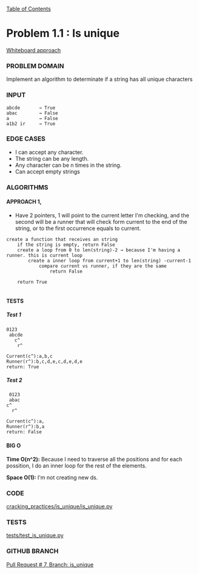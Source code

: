 [Table of Contents](../../README.md)


# Problem 1.1 : Is unique

[Whiteboard approach](https://docs.google.com/document/d/1U00aX7OK1_CAA7pCiKLgHuM82wqjB6zC8tQUGZ4QPxg/edit?usp=sharing)

### PROBLEM DOMAIN
Implement an algorithm to determinate if a string has all unique characters

### INPUT
```
abcde     	→ True
abac		→ False
a		    → False
a1b2 ir	    → True
```


### EDGE CASES
- I can accept any character.
- The string can be any length.
- Any character can be n times in the string.
- Can accept empty strings


### ALGORITHMS

#### APPROACH 1,
- Have 2 pointers, 1 will point to the current letter I'm checking, and the second will be a runner that will check form current to the end of the string, or to the first occurrence equals to current.

```
create a function that receives an string
	if the string is empty, return False
	create a loop from 0 to len(string)-2 → because I'm having a runner. this is current loop
		create a inner loop from current+1 to len(string) -current-1
			compare current vs runner, if they are the same
				return False

	return True


```


#### TESTS
##### Test 1
```
0123
 abcde
   c^
    r^

Current(c^):a,b,c
Runner(r^):b,c,d,e,c,d,e,d,e
return: True

```

##### Test 2
```
 0123
 abac
c^
  r^

Current(c^):a,
Runner(r^):b,a
return: False

```

#### BIG O
**Time O(n^2):** Because I need to traverse all the positions and for each possition, I do an inner loop for the rest of the elements.

**Space O(1):** I'm not creating new ds.

### CODE
[cracking_practices/is_unique/is_unique.py](is_unique.py)


### TESTS
[tests/test_is_unique.py](../../tests/test_is_unique.py)

### GITHUB BRANCH

[Pull Request # 7, Branch: is_unique](https://github.com/ilealm/cracking-practices/pull/7)
